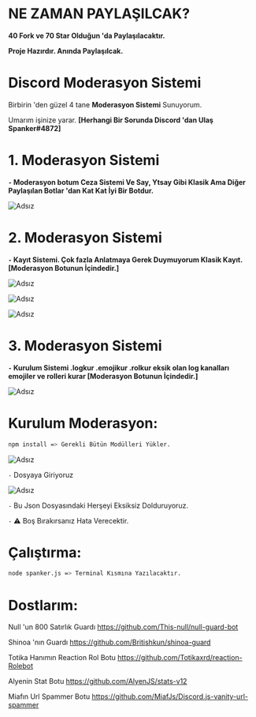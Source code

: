 # NE ZAMAN PAYLAŞILCAK?

**40 Fork ve 70 Star Olduğun 'da Paylaşılacaktır.**

**Proje Hazırdır. Anında Paylaşılcak.**

# Discord Moderasyon Sistemi

Birbirin 'den güzel 4 tane **Moderasyon Sistemi** Sunuyorum.

Umarım işinize yarar. **[Herhangi Bir Sorunda Discord 'dan Ulaş Spanker#4872]**

# 1. Moderasyon Sistemi
**`-` Moderasyon botum Ceza Sistemi Ve Say, Ytsay Gibi Klasik Ama Diğer Paylaşılan Botlar 'dan Kat Kat İyi Bir Botdur.**

![Adsız](https://spanker.is-a.fail/57Jz6u4sE.gif)

# 2. Moderasyon Sistemi
**`-` Kayıt Sistemi. Çok fazla Anlatmaya Gerek Duymuyorum Klasik Kayıt. [Moderasyon Botunun İçindedir.]**

![Adsız](https://spanker.is-a.fail/57JzyH_or.png)

![Adsız](https://spanker.is-a.fail/57JzBDvPe.png)

![Adsız](https://spanker.is-a.fail/57JzGHdn3.png)

# 3. Moderasyon Sistemi
**`-` Kurulum Sistemi .logkur .emojikur .rolkur eksik olan log kanalları emojiler ve rolleri kurar [Moderasyon Botunun İçindedir.]**

![Adsız](https://spanker.is-a.fail/57JA9f8of.png)



# Kurulum Moderasyon:
```sh
npm install => Gerekli Bütün Modülleri Yükler.
```

![Adsız](https://spanker.is-a.fail/57JAvSWuQ.png) 

`-` Dosyaya Giriyoruz

![Adsız](https://spanker.is-a.fail/57JAOfllm.png) 

`-` Bu Json Dosyasındaki Herşeyi Eksiksiz Dolduruyoruz. 

`-` ⚠️ Boş Bırakırsanız Hata Verecektir.



# Çalıştırma:

```sh
node spanker.js => Terminal Kısmına Yazılacaktır.
```
# Dostlarım:

Null 'un 800 Satırlık Guardı https://github.com/This-null/null-guard-bot 

Shinoa 'nın Guardı https://github.com/Britishkun/shinoa-guard

Totika Hanımın Reaction Rol Botu https://github.com/Totikaxrd/reaction-Rolebot

Alyenin Stat Botu https://github.com/AlyenJS/stats-v12

Miafın Url Spammer Botu https://github.com/MiafJs/Discord.js-vanity-url-spammer
